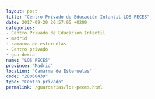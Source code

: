 ```yaml
---
layout: post
title: "Centro Privado de Educación Infantil LOS PECES"
date: 2017-09-20 20:57:05 +0200
categories:
- Centro Privado de Educación Infantil
- madrid
- camarma-de-esteruelas
- Centro privado
- guarderia
name: "LOS PECES"
province: "Madrid"
location: "Camarma de Esteruelas"
code: "28060439"
type: "Centro privado"
permalink: /guarderias/los-peces.html
---
```

